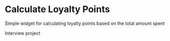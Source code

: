 # Calculate Loyalty Points

Simple widget for calculating loyalty points based on the total amount spent

Interview project